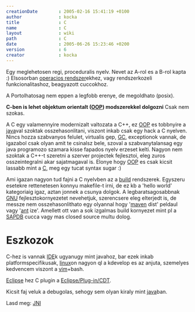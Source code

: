 ```yaml
---
creationDate        : 2005-02-16 15:41:19 +0100 
author              : kocka 
title               : C 
name                : C 
layout              : wiki 
path                : C 
date                : 2005-06-26 15:23:46 +0200 
version             : 6 
creator             : kocka 
---
```

Egy meglehetosen regi, proceduralis nyelv. Nevet az A-rol es a B-rol kapta :) Elsosorban [operacios rendszer](Operacios%20rendszer.html)ekhez, vagy rendszerkozeli funkcionalitashoz, beagyazott cuccokhoz.

A Portolhatosag nem eppen a legfobb erenye, de megoldhato (posix).

__C-ben is lehet objektum orientalt ([OOP](oop.html)) modszerekkel dolgozni__ Csak nem szokas.

A C egy valamennyire modernizalt valtozata a C++, ez [OOP](oop.html) es tobbnyire a [java](java.html)val szoktak osszehasonlitani, viszont inkab csak egy hack a C nyelven. Nincs hozza szabvanyos felulet, virtualis gep, [GC](GC.html), exceptionok vannak, de igazabol csak olyan amit te csinalsz bele, szoval a szabvanytalansag egy java programozo szamara kisse fapados nyelv erzeset kelti. Nagyon nem szoktak a C++-t szeretni a szerver projectek fejlesztoi, eleg zuros osszeintegralni akar sajatmagaval is. Elonye hogy [OOP](oop.html) es csak kicsit lassabb mint a [C](C.html), meg egy tucat syntax sugar :)

Ami igazan nagyon tud fajni a C nyelvben az a [build](build.html) rendszerek. Egyszeru esetekre rettenetesen konnyu makefile-t irni, de ez kb a 'hello world' kategoriaig igaz, aztan jonnek a csunya dolgok. A legbaratsagosabbnak [GNU](GNU.html) fejlesztokornyezetet nevehetjuk, szerencsere eleg elterjedt is, de messze nem osszehasonlithato egy olyannal hogy '[maven](maven.html) dist' peldaul vagy '[ant](ant.html) ize'. Amellett ott van a sok izgalmas build kornyezet mint pl a [SAPDB](SAPDB.html) cucca vagy mas closed source multu dolog.

# Eszkozok

C-hez is vannak [IDE](IDE.html)k ugyanugy mint javahoz, bar ezek inkab platformspecifikusak, [linux](Linux.html)on nagyon ql a kdevelop es az anjuta, szemelyes kedvencem viszont a [vim](VIM.html)+bash.

[Eclipse](Eclipse.html) hez C plugin a [Eclipse/Plug-in/CDT](Eclipse/Plug-in/CDT.html). 

Kicsit faj veluk a debugolas, sehogy sem olyan kiraly mint [java](java.html)ban.

Lasd meg: [JNI](JNI.html)

